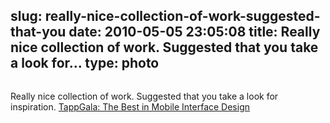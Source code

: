 slug: really-nice-collection-of-work-suggested-that-you
date: 2010-05-05 23:05:08
title: Really nice collection of work. Suggested that you take a look for...
type: photo
---

<a href="http://www.tappgala.com/"><img src="{{@asset.url swerner/tumblr/2010-05-05-really-nice-collection-of-work-suggested-that-you-f9f084e7ef.png}}" alt=""/></a>

Really nice collection of work. Suggested that you take a look for inspiration. [TappGala: The Best in Mobile Interface Design](http://www.tappgala.com/)
